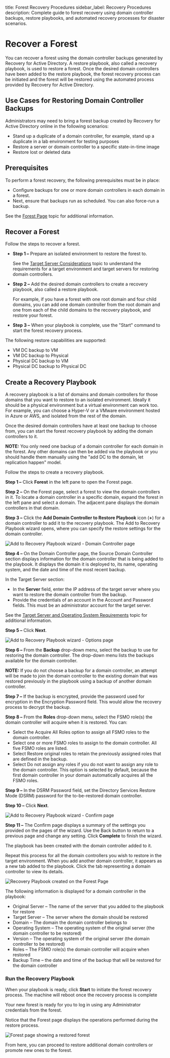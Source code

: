 title: Forest Recovery Procedures
sidebar_label: Recovery Procedures
description: Complete guide to forest recovery using domain controller backups, restore playbooks, and automated recovery processes for disaster scenarios.

# Recover a Forest

You can recover a forest using the domain controller backups generated by Recovery for Active
Directory. A restore playbook, also called a recovery playbook, is used to restore a forest. Once
the desired domain controllers have been added to the restore playbook, the forest recovery process
can be initiated and the forest will be restored using the automated process provided by Recovery
for Active Directory.

## Use Cases for Restoring Domain Controller Backups

Administrators may need to bring a forest backup created by Recovery for Active Directory online in
the following scenarios:

- Stand up a duplicate of a domain controller, for example, stand up a duplicate in a lab
  environment for testing purposes
- Restore a server or domain controller to a specific state-in-time image
- Restore lost or deleted data

## Prerequisites

To perform a forest recovery, the following prerequisites must be in place:

- Configure backups for one or more domain controllers in each domain in a forest.
- Next, ensure that backups run as scheduled. You can also force-run a backup.

See the [Forest Page](/docs/recoveryforactivedirectory/2.6/forest-recovery/index.md) topic for additional information.

## Recover a Forest

Follow the steps to recover a forest.

- **Step 1 –** Prepare an isolated environment to restore the forest to.

  See the [Target Server Considerations](/docs/recoveryforactivedirectory/2.6/requirements/system-requirements.md) topic to understand
  the requirements for a target environment and target servers for restoring domain controllers.

- **Step 2 –** Add the desired domain controllers to create a recovery playbook, also called a
  restore playbook.

  For example, if you have a forest with one root domain and four child domains, you can add one
  domain controller from the root domain and one from each of the child domains to the recovery
  playbook, and restore your forest.

- **Step 3 –** When your playbook is complete, use the "Start" command to start the forest recovery
  process.

The following restore capabilities are supported:

- VM DC backup to VM
- VM DC backup to Physical
- Physical DC backup to VM
- Physical DC backup to Physical DC

## Create a Recovery Playbook

A recovery playbook is a list of domains and domain controllers for those domains that you want to
restore to an isolated environment. Ideally it should be a physical environment but a virtual
environment can work too. For example, you can choose a Hyper-V or a VMware environment hosted in
Azure or AWS, and isolated from the rest of the domain.

Once the desired domain controllers have at least one backup to choose from, you can start the
forest recovery playbook by adding the domain controllers to it.

**NOTE:** You only need one backup of a domain controller for each domain in the forest. Any other
domains can then be added via the playbook or you should handle them manually using the "add DC to
the domain, let replication happen" model.

Follow the steps to create a recovery playbook.

**Step 1 –** Click **Forest** in the left pane to open the Forest page.

**Step 2 –** On the Forest page, select a forest to view the domain controllers in it. To locate a
domain controller in a specific domain, expand the forest in the left pane and select a domain. The
adjacent pane displays the domain controllers in that domain.

**Step 3 –** Click the **Add Domain Controller to Restore Playbook** icon (**+**) for a domain
controller to add it to the recovery playbook. The Add to Recovery Playbook wizard opens, where you
can specify the restore settings for the domain controller.

![Add to Recovery Playbook wizard - Domain Controller page](/img/product_docs/activitymonitor/activitymonitor/install/agent/domaincontroller.webp)

**Step 4 –** On the Domain Controller page, the Source Domain Controller section displays
information for the domain controller that is being added to the playbook. It displays the domain it
is deployed to, its name, operating system, and the date and time of the most recent backup.

In the Target Server section:

- In the **Server** field, enter the IP address of the target server where you want to restore the
  domain controller from the backup.
- Provide the credentials of an account in the Account and Password fields. This must be an
  administrator account for the target server.

See the
[Target Server and Operating System Requirements](/docs/recoveryforactivedirectory/2.6/requirements/system-requirements.md#target-server-and-operating-system-requirements)
topic for additional information.

**Step 5 –** Click **Next**.

![Add to Recovery Playbook wizard - Options page](/img/product_docs/accessanalyzer/12.0/install/application/options.webp)

**Step 6 –** From the **Backup** drop-down menu, select the backup to use for restoring the domain
controller. The drop-down menu lists the backups available for the domain controller.

**NOTE:** If you do not choose a backup for a domain controller, an attempt will be made to join the
domain controller to the existing domain that was restored previously in the playbook using a backup
of another domain controller.

**Step 7 –** If the backup is encrypted, provide the password used for encryption in the Encryption
Password field. This would allow the recovery process to decrypt the backup.

**Step 8 –** From the **Roles** drop-down menu, select the FSMO role(s) the domain controller will
acquire when it is restored. You can:

- Select the Acquire All Roles option to assign all FSMO roles to the domain controller.
- Select one or more FSMO roles to assign to the domain controller. All five FSMO roles are listed.
- Select Restore original roles to retain the previously assigned roles that are defined in the
  backup.
- Select Do not assign any roles if you do not want to assign any role to the domain controller.
  This option is selected by default, because the first domain controller in your domain
  automatically acquires all the FSMO roles.

**Step 9 –** In the DSRM Password field, set the Directory Services Restore Mode (DSRM) password for
the to-be-restored domain controller.

**Step 10 –** Click **Next**.

![Add to Recovery Playbook wizard - Confirm page](/img/product_docs/recoveryforactivedirectory/recoveryforactivedirectory/admin/forest/confirm.webp)

**Step 11 –** The Confirm page displays a summary of the settings you provided on the pages of the
wizard. Use the Back button to return to a previous page and change any setting. Click **Complete**
to finish the wizard.

The playbook has been created with the domain controller added to it.

Repeat this process for all the domain controllers you wish to restore in the target environment.
When you add another domain controller, it appears as a new tab added to the playbook. Click the tab
representing a domain controller to view its details.

![Recovery Playbook created on the Forest Page](/img/product_docs/recoveryforactivedirectory/recoveryforactivedirectory/admin/forest/recoveryplaybook.webp)

The following information is displayed for a domain controller in the playbook:

- Original Server – The name of the server that you added to the playbook for restore
- Target Server – The server where the domain should be restored
- Domain – The domain the domain controller belongs to
- Operating System – The operating system of the original server (the domain controller to be
  restored)
- Version – The operating system of the original server (the domain controller to be restored)
- Roles – The FSMO role(s) the domain controller will acquire when restored
- Backup Time – the date and time of the backup that will be restored for the domain controller

### Run the Recovery Playbook

When your playbook is ready, click **Start** to initiate the forest recovery process. The machine
will reboot once the recovery process is complete

Your new forest is ready for you to log in using any Administrator credentials from the forest.

Notice that the Forest page displays the operations performed during the restore process.

![Forest page showing a restored forest](/img/product_docs/recoveryforactivedirectory/recoveryforactivedirectory/admin/forest/forestrecovered.webp)

From here, you can proceed to restore additional domain controllers or promote new ones to the
forest.

